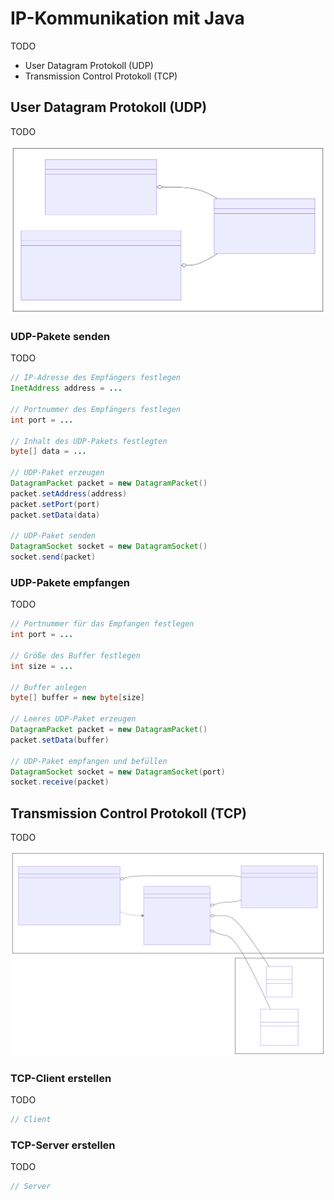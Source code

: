 # IP-Kommunikation mit Java

TODO

* User Datagram Protokoll (UDP)
* Transmission Control Protokoll (TCP)

## User Datagram Protokoll (UDP)

TODO

![](../Grafiken/Net/UDP.svg)

### UDP-Pakete senden

TODO

```java
// IP-Adresse des Empfängers festlegen
InetAddress address = ...

// Portnummer des Empfängers festlegen
int port = ...

// Inhalt des UDP-Pakets festlegten
byte[] data = ...

// UDP-Paket erzeugen
DatagramPacket packet = new DatagramPacket()
packet.setAddress(address)
packet.setPort(port)
packet.setData(data)

// UDP-Paket senden
DatagramSocket socket = new DatagramSocket()
socket.send(packet)
```

### UDP-Pakete empfangen

TODO

```java
// Portnummer für das Empfangen festlegen
int port = ...

// Größe des Buffer festlegen
int size = ...

// Buffer anlegen
byte[] buffer = new byte[size]

// Leeres UDP-Paket erzeugen
DatagramPacket packet = new DatagramPacket()
packet.setData(buffer)

// UDP-Paket empfangen und befüllen
DatagramSocket socket = new DatagramSocket(port)
socket.receive(packet)
```

## Transmission Control Protokoll (TCP)

TODO

![](../Grafiken/Net/TCP.svg)

### TCP-Client erstellen

TODO

```java
// Client
```

### TCP-Server erstellen

TODO

```java
// Server
```